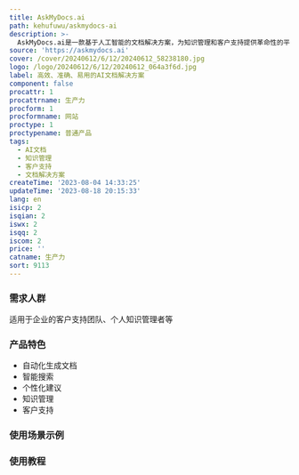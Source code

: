 ```yaml
---
title: AskMyDocs.ai
path: kehufuwu/askmydocs-ai
description: >-
  AskMyDocs.ai是一款基于人工智能的文档解决方案，为知识管理和客户支持提供革命性的平台。通过我们创新的平台，您可以体验到文档管理的革命，提高效率、准确性和可访问性。无论是创建、更新还是查询文档，AskMyDocs.ai都能帮助您节省时间和精力。我们提供多种功能，包括自动化生成文档、智能搜索、个性化建议等。无论您是企业的客户支持团队还是个人知识管理者，AskMyDocs.ai都能帮助您快速解决问题，提供高质量的文档和支持。
source: 'https://askmydocs.ai'
cover: /cover/20240612/6/12/20240612_58238180.jpg
logo: /logo/20240612/6/12/20240612_064a3f6d.jpg
label: 高效、准确、易用的AI文档解决方案
component: false
procattr: 1
procattrname: 生产力
procform: 1
procformname: 网站
proctype: 1
proctypename: 普通产品
tags:
  - AI文档
  - 知识管理
  - 客户支持
  - 文档解决方案
createTime: '2023-08-04 14:33:25'
updateTime: '2023-08-18 20:15:33'
lang: en
isicp: 2
isqian: 2
iswx: 2
isqq: 2
iscom: 2
price: ''
catname: 生产力
sort: 9113
---
```




### 需求人群
适用于企业的客户支持团队、个人知识管理者等

### 产品特色
- 自动化生成文档
- 智能搜索
- 个性化建议
- 知识管理
- 客户支持

### 使用场景示例


### 使用教程


  
